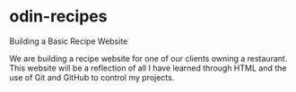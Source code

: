 # odin-recipes
Building a Basic Recipe Website


We are building a recipe website for one of our clients owning a restaurant. 
This website will be a reflection of all I have learned through HTML and the use
of Git and GitHub to control my projects. 
